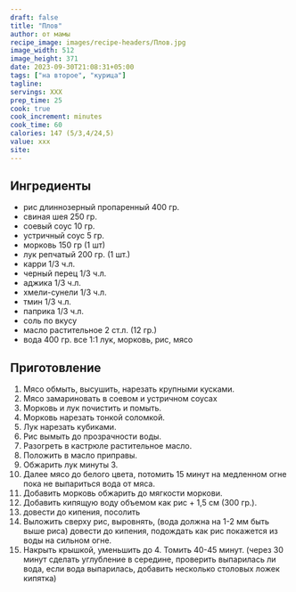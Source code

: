 ```yaml
---
draft: false
title: "Плов"
author: от мамы
recipe_image: images/recipe-headers/Плов.jpg
image_width: 512
image_height: 371
date: 2023-09-30T21:08:31+05:00
tags: ["на второе", "курица"] 
tagline: 
servings: XXX
prep_time: 25
cook: true
cook_increment: minutes
cook_time: 60
calories: 147 (5/3,4/24,5)
value: xxx
site:
---
```



## Ингредиенты
- рис длиннозерный пропаренный 400 гр.
- свиная шея 250 гр.
- соевый соус 10 гр.
- устричный соус 5 гр.
- морковь 150 гр (1 шт)
- лук репчатый 200 гр. (1 шт.)
- карри 1/3 ч.л.
- черный перец 1/3 ч.л.
- аджика 1/3 ч.л.
- хмели-сунели 1/3 ч.л.
- тмин 1/3 ч.л.
- паприка 1/3 ч.л.
- соль по вкусу
- масло растительное 2 ст.л. (12 гр.)
- вода 400 гр.
все 1:1 лук, морковь, рис, мясо

## Приготовление

1. Мясо обмыть, высушить, нарезать крупными кусками.
2. Мясо замариновать в соевом и устричном соусах
3. Морковь и лук почистить и помыть.
4. Морковь нарезать тонкой соломкой.
5. Лук нарезать кубиками.
6. Рис вымыть до прозрачности воды.
7. Разогреть в кастрюле растительное масло.
8. Положить в масло приправы.
9. Обжарить лук минуты 3.
10. Далее мясо до белого цвета, потомить 15 минут на медленном огне пока не выпариться вода от мяса.
11. Добавить морковь обжарить до мягкости моркови.
12. Добавить кипящую воду объемом как рис + 1,5 см (300 гр.).
13. довести до кипения, посолить
14. Выложить сверху рис, выровнять, (вода должна на 1-2 мм быть выше риса) довести до кипения, подождать как рис покажется из воды на сильном огне.
15. Накрыть крышкой, уменьшить до 4. Томить 40-45 минут. (через 30 минут сделать углубление в середине, проверить выпарилась ли вода, если вода выпарилась, добавить несколько столовых ложек кипятка)
